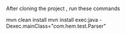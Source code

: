 After cloning the project , run these commands

mvn clean install
mvn install exec:java -Dexec.mainClass="com.hem.test.Parser"

